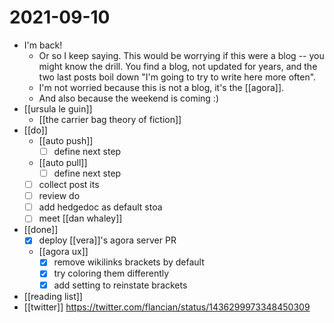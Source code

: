 # 2021-09-10

- I'm back!
  - Or so I keep saying. This would be worrying if this were a blog -- you might know the drill. You find a blog, not updated for years, and the two last posts boil down "I'm going to try to write here more often".
  - I'm not worried because this is not a blog, it's the [[agora]].
  - And also because the weekend is coming :)
- [[ursula le guin]]
  - [[the carrier bag theory of fiction]]
- [[do]]
  - [[auto push]]
    - [ ] define next step
  - [[auto pull]]
    - [ ] define next step
  - [ ] collect post its
  - [ ] review do
  - [ ] add hedgedoc as default stoa
  - [ ] meet [[dan whaley]]
- [[done]]
  - [x] deploy [[vera]]'s agora server PR
  - [[agora ux]]
    - [x] remove wikilinks brackets by default
    - [x] try coloring them differently
    - [x] add setting to reinstate brackets
- [[reading list]]
- [[twitter]] https://twitter.com/flancian/status/1436299973348450309